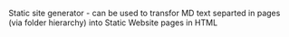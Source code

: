 Static site generator - can be used to transfor MD text separted in pages (via folder hierarchy) into Static Website pages in HTML
